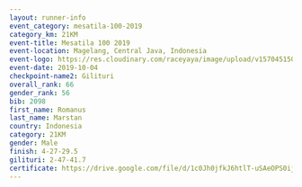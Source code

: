 ```yaml
---
layout: runner-info 
event_category: mesatila-100-2019 
category_km: 21KM 
event-title: Mesatila 100 2019 
event-location: Magelang, Central Java, Indonesia 
event-logo: https://res.cloudinary.com/raceyaya/image/upload/v1570451507/logo/mesastila100_jin7bl.jpg 
event-date: 2019-10-04 
checkpoint-name2: Gilituri 
overall_rank: 66
gender_rank: 56
bib: 2098
first_name: Romanus
last_name: Marstan
country: Indonesia
category: 21KM
gender: Male
finish: 4-27-29.5
gilituri: 2-47-41.7
certificate: https://drive.google.com/file/d/1c0Jh0jfkJ6htlT-uSAeOPS0ijoptuGCS/view?usp=sharing
---
```

